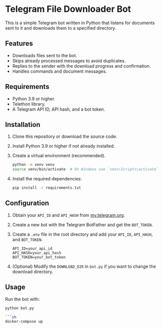 # Telegram File Downloader Bot

This is a simple Telegram bot written in Python that listens for documents sent to it and downloads them to a specified directory.

## Features

- Downloads files sent to the bot.
- Skips already processed messages to avoid duplicates.
- Replies to the sender with the download progress and confirmation.
- Handles commands and document messages.

## Requirements

- Python 3.9 or higher.
- Telethon library.
- A Telegram API ID, API hash, and a bot token.

## Installation

1. Clone this repository or download the source code.
2. Install Python 3.9 or higher if not already installed.
3. Create a virtual environment (recommended).

    ```sh
    python -m venv venv
    source venv/bin/activate  # On Windows use `venv\Scripts\activate`
    ```

4. Install the required dependencies:

    ```sh
    pip install -r requirements.txt
    ```

## Configuration

1. Obtain your `API_ID` and `API_HASH` from [my.telegram.org](https://my.telegram.org).
2. Create a new bot with the Telegram BotFather and get the `BOT_TOKEN`.
3. Create a `.env` file in the root directory and add your `API_ID`, `API_HASH`, and `BOT_TOKEN`.

    ```dotenv
    API_ID=your_api_id
    API_HASH=your_api_hash
    BOT_TOKEN=your_bot_token
    ```

4. (Optional) Modify the `DOWNLOAD_DIR` in `bot.py` if you want to change the download directory.

## Usage

Run the bot with:

```sh
python bot.py

```sh
docker-compose up